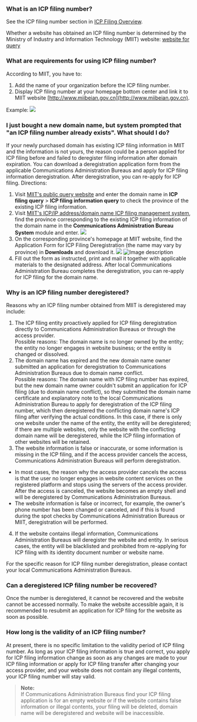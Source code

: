 ### What is an ICP filing number?
See the ICP filing number section in [ICP Filing Overview](https://intl.cloud.tencent.com/document/product/1022/30453).

Whether a website has obtained an ICP filing number is determined by the Ministry of Industry and Information Technology (MIIT) website: [website for query](http://www.beian.miit.gov.cn/publish/query/indexFirst.action)

### What are requirements for using ICP filing number?
According to MIIT, you have to:
1. Add the name of your organization before the ICP filing number.
2. Display ICP filing number at your homepage bottom center and link it to MIIT website [http://www.miibeian.gov.cn](http://www.miibeian.gov.cn).

Example:
![](https://main.qcloudimg.com/raw/9886de755cbb755f417648f7b6cb9086.png)
### I just bought a new domain name, but system prompted that "an ICP filing number already exists". What should I do?
If your newly purchased domain has existing ICP filing information in MIIT and the information is not yours, the reason could be a person applied for ICP filing before and failed to deregister filing information after domain expiration. You can download a deregistration application form from the applicable Communications Administration Bureaus and apply for ICP filing information deregistration. After deregistration, you can re-apply for ICP filing. Directions: 
1. Visit [MIIT's public query website](http://www.beian.miit.gov.cn/publish/query/indexFirst.action) and enter the domain name in **ICP filing query** > **ICP filing information query** to check the province of the existing ICP filing information.  
2. Visit [MIIT's ICP/IP address/domain name ICP filing management system](http://www.beian.miit.gov.cn/state/outPortal/loginPortal.action), find the province corresponding to the existing ICP filing information of the domain name in the **Communications Administration Bureau System** module and enter.
![](https://main.qcloudimg.com/raw/1618b3834d8fa26fd5999f576b2eed4b.png)
3. On the corresponding province's homepage at MIIT website, find the Application Form for ICP Filing Deregistration (the name may vary by province) in **Downloads** and download it.
![](https://main.qcloudimg.com/raw/2e1d883c289efebc6fe42babd5121483.png)
![Image description](//bot1024-1253841380.file.myqcloud.com/5983d3a0033e0.jpg)   
4. Fill out the form as instructed, print and mail it together with applicable materials to the designated address. After local Communications Administration Bureau completes the deregistration, you can re-apply for ICP filing for the domain name.

### Why is an ICP filing number deregistered?
Reasons why an ICP filing number obtained from MIIT is deregistered may include:  
1. The ICP filing entity proactively applied for ICP filing deregistration directly to Communications Administration Bureaus or through the access provider.         
Possible reasons: The domain name is no longer owned by the entity; the entity no longer engages in website business; or the entity is changed or dissolved.   
2. The domain name has expired and the new domain name owner submitted an application for deregistration to Communications Administration Bureaus due to domain name conflict.    
Possible reasons: The domain name with ICP filing number has expired, but the new domain name owner couldn't submit an application for ICP filing (due to domain name conflict), so they submitted the domain name certificate and explanatory note to the local Communications Administration Bureau to apply for deregistration of the ICP filing number, which then deregistered the conflicting domain name's ICP filing after verifying the actual conditions. In this case, if there is only one website under the name of the entity, the entity will be deregistered; if there are multiple websites, only the website with the conflicting domain name will be deregistered, while the ICP filing information of other websites will be retained.    
3. The website information is false or inaccurate, or some information is missing in the ICP filing, and if the access provider cancels the access, Communications Administration Bureaus will perform deregistration.    
 - In most cases, the reason why the access provider cancels the access is that the user no longer engages in website content services on the registered platform and stops using the servers of the access provider. After the access is canceled, the website becomes an empty shell and will be deregistered by Communications Administration Bureaus.    
 - The website information is false or incorrect, for example, the owner's phone number has been changed or canceled, and if this is found during the spot checks by Communications Administration Bureaus or MIIT, deregistration will be performed.  
4. If the website contains illegal information, Communications Administration Bureaus will deregister the website and entity. In serious cases, the entity will be blacklisted and prohibited from re-applying for ICP filing with its identity document number or website name.

For the specific reason for ICP filing number deregistration, please contact your local Communications Administration Bureaus.

### Can a deregistered ICP filing number be recovered?
Once the number is deregistered, it cannot be recovered and the website cannot be accessed normally. To make the website accessible again, it is recommended to resubmit an application for ICP filing for the website as soon as possible.

### How long is the validity of an ICP filing number?
At present, there is no specific limitation to the validity period of ICP filing number. As long as your ICP filing information is true and correct, you apply for ICP filing information change as soon as any changes are made to your ICP filing information or apply for ICP filing transfer after changing your access provider, and your website does not contain any illegal contents, your ICP filing number will stay valid.
>**Note:**  
> If Communications Administration Bureaus find your ICP filing application is for an empty website or if the website contains false information or illegal contents, your filing will be deleted, domain name will be deregistered and website will be inaccessible.

